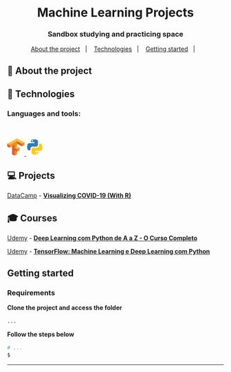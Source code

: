 <h1 align="center">
	<!-- <img alt="Logo" src=".github/logo.png" width="200px" /> -->
  Machine Learning Projects
</h1>

<h3 align="center">
  Sandbox studying and practicing space
</h3>

<p align="center">
  <a href="#-about-the-project">About the project</a>&nbsp;&nbsp;&nbsp;|&nbsp;&nbsp;&nbsp;
  <a href="#-technologies">Technologies</a>&nbsp;&nbsp;&nbsp;|&nbsp;&nbsp;&nbsp;
  <a href="#-getting-started">Getting started</a>&nbsp;&nbsp;&nbsp;|&nbsp;&nbsp;&nbsp;
</p>

## :round_pushpin: About the project


## :rocket: Technologies

<h3 align="left">Languages ​​and tools:</h3>
 <br /><p align="left"> <a href="#" target="_blank"> <img src="https://github.com/cgalmeida/machine-learning/blob/main/Courses/tf.svg.png" alt="tensorflow"width="40" height="40"/></a><a href="#" target="_blank"> <img src="https://github.com/cgalmeida/machine-learning/blob/main/Courses/py.png" alt="python"width="40" height="40"/></a></p>

</p>

## :computer: Projects

[DataCamp](https://projects.datacamp.com/) - **[Visualizing COVID-19 (With R)
](https://github.com/cgalmeida/machine-learning/blob/main/Projects/DataCamp/visualizing_covid19.r)** 

## :mortar_board: Courses

[Udemy](https://www.udemy.com/course/deep-learning-com-python-az-curso-completo/) - **[Deep Learning com Python de A a Z - O Curso Completo](https://github.com/cgalmeida/machine-learning/tree/main/Courses/DeepLearning-Python)** 

[Udemy](https://www.udemy.com/course/tensorflow-machine-learning-deep-learning-python/) - **[TensorFlow: Machine Learning e Deep Learning com Python](https://github.com/cgalmeida/machine-learning/tree/main/Courses/TensorFlow_DeepLearning_Python)** 



## Getting started

### Requirements


**Clone the project and access the folder**

```bash
...
```

**Follow the steps below**

```bash
# ...
$ 

```

---
